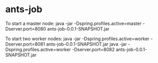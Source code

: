 # ants-job

To start a master node:
java -jar -Dspring.profiles.active=master -Dserver.port=8080  ants-job-0.0.1-SNAPSHOT.jar

To start two worker nodes:
java -jar -Dspring.profiles.active=worker -Dserver.port=8081 ants-job-0.0.1-SNAPSHOT.jar
java -jar -Dspring.profiles.active=worker -Dserver.port=8082 ants-job-0.0.1-SNAPSHOT.jar